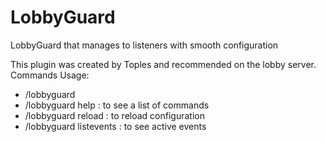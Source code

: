 # LobbyGuard
LobbyGuard that manages to listeners with smooth configuration

This plugin was created by Toples and recommended on the lobby server.
Commands Usage:
- /lobbyguard
- /lobbyguard help : to see a list of commands
- /lobbyguard reload : to reload configuration
- /lobbyguard listevents : to see active events
